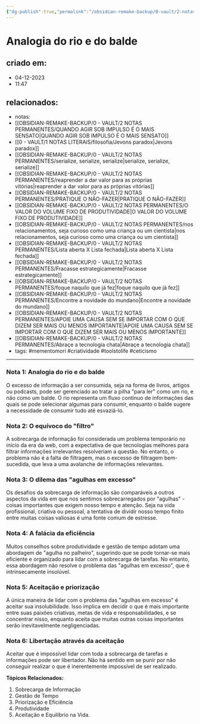 ```yaml
---
{"dg-publish":true,"permalink":"/obsidian-remake-backup/0-vault/2-notas-permanentes/analogia-do-rio-e-do-balde-para-entender-como-consumimos-informacao/","tags":["mementomori","criatividade","toolstolife","ceticismo"],"dgHomeLink":true,"dgShowLocalGraph":true,"dgShowFileTree":true,"dgEnableSearch":true,"noteIcon":""}
---
```


# Analogia do rio e do balde

## criado em: 
- 04-12-2023
- 11:47
## relacionados:
- notas: 
- [[OBSIDIAN-REMAKE-BACKUP/0 - VAULT/2 NOTAS PERMANENTES/QUANDO AGIR SOB IMPULSO É O MAIS SENSATO\|QUANDO AGIR SOB IMPULSO É O MAIS SENSATO]]
- [[0 - VAULT/1 NOTAS LITERAIS/filosofia/Jevons paradox\|Jevons paradox]]
- [[OBSIDIAN-REMAKE-BACKUP/0 - VAULT/2 NOTAS PERMANENTES/serialize, serialize, serialize\|serialize, serialize, serialize]]
- [[OBSIDIAN-REMAKE-BACKUP/0 - VAULT/2 NOTAS PERMANENTES/reaprender a dar valor para as próprias vitórias\|reaprender a dar valor para as próprias vitórias]]
- [[OBSIDIAN-REMAKE-BACKUP/0 - VAULT/2 NOTAS PERMANENTES/PRATIQUE O NÃO-FAZER\|PRATIQUE O NÃO-FAZER]]
- [[OBSIDIAN-REMAKE-BACKUP/0 - VAULT/2 NOTAS PERMANENTES/O VALOR DO VOLUME FIXO DE PRODUTIVIDADE\|O VALOR DO VOLUME FIXO DE PRODUTIVIDADE]]
- [[OBSIDIAN-REMAKE-BACKUP/0 - VAULT/2 NOTAS PERMANENTES/nos relacionamentos, seja curioso como uma criança ou um cientista\|nos relacionamentos, seja curioso como uma criança ou um cientista]]
- [[OBSIDIAN-REMAKE-BACKUP/0 - VAULT/2 NOTAS PERMANENTES/Lista aberta X Lista fechada\|Lista aberta X Lista fechada]]
- [[OBSIDIAN-REMAKE-BACKUP/0 - VAULT/2 NOTAS PERMANENTES/Fracasse estrategicamente\|Fracasse estrategicamente]]
- [[OBSIDIAN-REMAKE-BACKUP/0 - VAULT/2 NOTAS PERMANENTES/foque naquilo que já fez\|foque naquilo que já fez]]
- [[OBSIDIAN-REMAKE-BACKUP/0 - VAULT/2 NOTAS PERMANENTES/Encontre a novidade do mundano\|Encontre a novidade do mundano]]
- [[OBSIDIAN-REMAKE-BACKUP/0 - VAULT/2 NOTAS PERMANENTES/APOIE UMA CAUSA SEM SE IMPORTAR COM O QUE DIZEM SER MAIS OU MENOS IMPORTANTE\|APOIE UMA CAUSA SEM SE IMPORTAR COM O QUE DIZEM SER MAIS OU MENOS IMPORTANTE]]
- [[OBSIDIAN-REMAKE-BACKUP/0 - VAULT/2 NOTAS PERMANENTES/Abraçe a tecnologia chata\|Abraçe a tecnologia chata]]
- tags: #mementomori #criatividade #toolstolife #ceticismo
---
### Nota 1: Analogia do rio e do balde
O excesso de informação a ser consumida, seja na forma de livros, artigos ou podcasts, pode ser gerenciado ao tratar a pilha "para ler" como um rio, e não como um balde. O rio representa um fluxo contínuo de informações das quais se pode selecionar algumas para consumir, enquanto o balde sugere a necessidade de consumir tudo até esvaziá-lo.

### Nota 2: O equívoco do "filtro"
A sobrecarga de informação foi considerada um problema temporário no início da era da web, com a expectativa de que tecnologias melhores para filtrar informações irrelevantes resolveriam a questão. No entanto, o problema não é a falta de filtragem, mas o excesso de filtragem bem-sucedida, que leva a uma avalanche de informações relevantes.

### Nota 3: O dilema das "agulhas em excesso"
Os desafios da sobrecarga de informação são comparáveis a outros aspectos da vida em que nos sentimos sobrecarregados por "agulhas" - coisas importantes que exigem nosso tempo e atenção. Seja na vida profissional, criativa ou pessoal, a tentativa de dividir nosso tempo finito entre muitas coisas valiosas é uma fonte comum de estresse.

### Nota 4: A falácia da eficiência
Muitos conselhos sobre produtividade e gestão de tempo adotam uma abordagem de "agulha no palheiro", sugerindo que se pode tornar-se mais eficiente e organizado para lidar com a sobrecarga de tarefas. No entanto, essa abordagem não resolve o problema das "agulhas em excesso", que é intrinsecamente insolúvel.

### Nota 5: Aceitação e priorização
A única maneira de lidar com o problema das "agulhas em excesso" é aceitar sua insolubilidade. Isso implica em decidir o que é mais importante entre suas paixões criativas, metas de vida e responsabilidades, e se concentrar nisso, enquanto aceita que muitas outras coisas importantes serão inevitavelmente negligenciadas.

### Nota 6: Libertação através da aceitação
Aceitar que é impossível lidar com toda a sobrecarga de tarefas e informações pode ser libertador. Não há sentido em se punir por não conseguir realizar o que é inerentemente impossível de ser realizado.

**Tópicos Relacionados:**
1. Sobrecarga de Informação
2. Gestão de Tempo
3. Priorização e Eficiência
4. Produtividade
5. Aceitação e Equilíbrio na Vida.